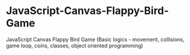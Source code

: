 # JavaScript-Canvas-Flappy-Bird-Game
JavaScript Canvas Flappy Bird Game (Basic logics - movement, collisions, game loop, coins, classes, object oriented programming)
